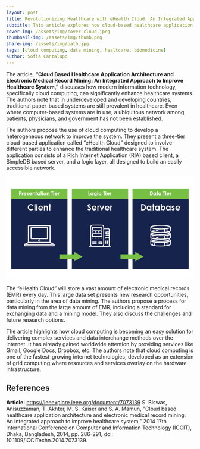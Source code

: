 ```yaml
---
layout: post
title: Revolutionizing Healthcare with eHealth Cloud: An Integrated Approach for a Healthier Future 
subtitle: This article explores how cloud-based healthcare application architecture and electronic medical record mining can radically transform healthcare systems. The article introduces eHealth Cloud, a cloud-based application aimed at creating a heterogeneous network among patients, physicians, and government, thereby improving healthcare, particularly in developing countries.
cover-img: /assets/img/cover-cloud.jpeg
thumbnail-img: /assets/img/thumb.png
share-img: /assets/img/path.jpg
tags: [cloud computing, data mining, healtcare, biomedicine]
author: Sofia Cantalupo
---
```


The article, **“Cloud Based Healthcare Application Architecture and Electronic Medical Record Mining: An Integrated Approach to Improve Healthcare System,”** discusses how modern information technology, specifically cloud computing, can significantly enhance healthcare systems. The authors note that in underdeveloped and developing countries, traditional paper-based systems are still prevalent in healthcare. Even where computer-based systems are in use, a ubiquitous network among patients, physicians, and government has not been established.

The authors propose the use of cloud computing to develop a heterogeneous network to improve the system. They present a three-tier cloud-based application called “eHealth Cloud” designed to involve different parties to enhance the traditional healthcare system. The application consists of a Rich Internet Application (RIA) based client, a SimpleDB based server, and a logic layer, all designed to build an easily accessible network.

![Three-Tier-Architecture](/assets/img/three-tier-arch.png)

The “eHealth Cloud” will store a vast amount of electronic medical records (EMR) every day. This large data set presents new research opportunities, particularly in the area of data mining. The authors propose a process for data mining from the large amount of EMR, including a standard for exchanging data and a mining model. They also discuss the challenges and future research options.

The article highlights how cloud computing is becoming an easy solution for delivering complex services and data interchange methods over the internet. It has already gained worldwide attention by providing services like Gmail, Google Docs, Dropbox, etc. The authors note that cloud computing is one of the fastest-growing internet technologies, developed as an extension of grid computing where resources and services overlay on the hardware infrastructure.

## References
**Article:** https://ieeexplore.ieee.org/document/7073139
S. Biswas, Anisuzzaman, T. Akhter, M. S. Kaiser and S. A. Mamun, "Cloud based healthcare application architecture and electronic medical record mining: An integrated approach to improve healthcare system," 2014 17th International Conference on Computer and Information Technology (ICCIT), Dhaka, Bangladesh, 2014, pp. 286-291, doi: 10.1109/ICCITechn.2014.7073139.

